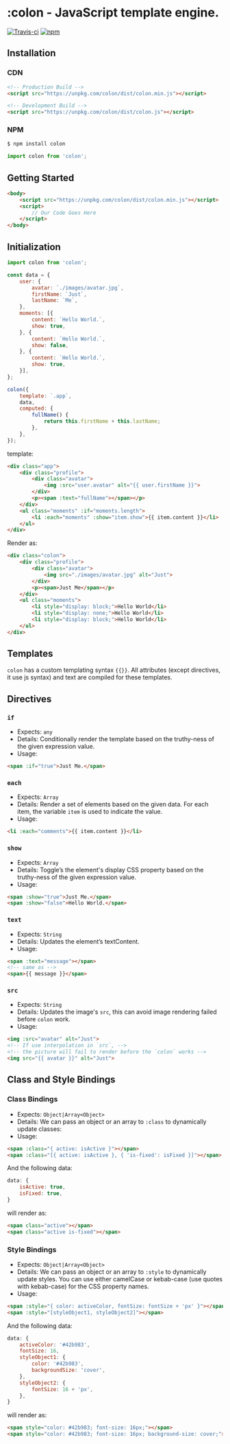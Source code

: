 <!-- ![Banner](./images/banner.png) -->

# :colon - JavaScript template engine.

[![Travis-ci](https://travis-ci.org/colonjs/colon.svg?branch=master)](https://travis-ci.org/colonjs/colon)
[![npm](https://img.shields.io/npm/v/colon.svg)](https://www.npmjs.com/package/colon)

## Installation

### CDN

```html
<!-- Production Build -->
<script src="https://unpkg.com/colon/dist/colon.min.js"></script>

<!-- Development Build -->
<script src="https://unpkg.com/colon/dist/colon.js"></script>
```

### NPM

```bash
$ npm install colon
```

```js
import colon from 'colon';
```

## Getting Started

```html
<body>
    <script src="https://unpkg.com/colon/dist/colon.min.js"></script>
    <script>
        // Our Code Goes Here
    </script>
</body>
```

## Initialization

```js
import colon from 'colon';

const data = {
    user: {
        avatar: `./images/avatar.jpg`,
        firstName: `Just`,
        lastName: `Me`,
    },
    moments: [{
        content: `Hello World.`,
        show: true,
    }, {
        content: `Hello World.`,
        show: false,
    }, {
        content: `Hello World.`,
        show: true,
    }],
};

colon({
    template: `.app`,
    data,
    computed: {
        fullName() {
            return this.firstName + this.lastName;
        },
    },
});
```

template:

```html
<div class="app">
    <div class="profile">
        <div class="avatar">
            <img :src="user.avatar" alt="{{ user.firstName }}">
        </div>
        <p><span :text="fullName"></span></p>
    </div>
    <ul class="moments" :if="moments.length">
        <li :each="moments" :show="item.show">{{ item.content }}</li>
    </ul>
</div>
```

Render as:

```html
<div class="colon">
    <div class="profile">
        <div class="avatar">
            <img src="./images/avatar.jpg" alt="Just">
        </div>
        <p><span>Just Me</span></p>
    </div>
    <ul class="moments">
        <li style="display: block;">Hello World</li>
        <li style="display: none;">Hello World</li>
        <li style="display: block;">Hello World</li>
    </ul>
</div>
```

## Templates

`colon` has a custom templating syntax `{{}}`. All attributes (except directives, it use js syntax) and text are compiled for these templates.

## Directives

### `if`

- Expects: `any`
- Details: Conditionally render the template based on the truthy-ness of the given expression value.
- Usage:

```html
<span :if="true">Just Me.</span>
```

### `each`

- Expects: `Array`
- Details: Render a set of elements based on the given data. For each item, the variable `item` is used to indicate the value.
- Usage:

```html
<li :each="comments">{{ item.content }}</li>
```

### `show`

- Expects: `Array`
- Details: Toggle’s the element's display CSS property based on the truthy-ness of the given expression value.
- Usage:

```html
<span :show="true">Just Me.</span>
<span :show="false">Hello World.</span>
```

### `text`

- Expects: `String`
- Details: Updates the element’s textContent.
- Usage:

```html
<span :text="message"></span>
<!-- same as -->
<span>{{ message }}</span>
```

### `src`

- Expects: `String`
- Details: Updates the image's `src`, this can avoid image rendering failed before `colon` work.
- Usage:

```html
<img :src="avatar" alt="Just">
<!-- If use interpolation in `src`, -->
<!-- the picture will fail to render before the `colon` works -->
<img src="{{ avatar }}" alt="Just">
```

## Class and Style Bindings

### Class Bindings

- Expects: `Object|Array<Object>`
- Details: We can pass an object or an array to `:class` to dynamically update classes:
- Usage:

```html
<span :class="{ active: isActive }"></span>
<span :class="[{ active: isActive }, { 'is-fixed': isFixed }]"></span>
```

And the following data:

```js
data: {
    isActive: true,
    isFixed: true,
}
```

will render as:

```html
<span class="active"></span>
<span class="active is-fixed"></span>
```

### Style Bindings

- Expects: `Object|Array<Object>`
- Details: We can pass an object or an array to `:style` to dynamically update styles. You can use either camelCase or kebab-case (use quotes with kebab-case) for the CSS property names.
- Usage:

```html
<span :style="{ color: activeColor, fontSize: fontSize + 'px' }"></span>
<span :style="[styleObject1, styleObject2]"></span>
```

And the following data:

```js
data: {
    activeColor: '#42b983',
    fontSize: 16,
    styleObject1: {
        color: '#42b983',
        backgroundSize: 'cover',
    },
    styleObject2: {
        fontSize: 16 + 'px',
    },
}
```

will render as:

```html
<span style="color: #42b983; font-size: 16px;"></span>
<span style="color: #42b983; font-size: 16px; background-size: cover;"></span>
```

